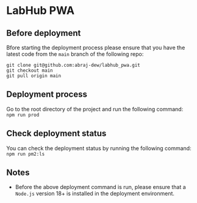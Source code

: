 # LabHub PWA

## Before deployment

Bfore starting the deployment process please ensure that you have the latest code from the `main` branch of the following repo:

`git clone git@github.com:abraj-dew/labhub_pwa.git`  
`git checkout main`  
`git pull origin main`  

## Deployment process
Go to the root directory of the project and run the following command:  
`npm run prod`  

## Check deployment status

You can check the deployment status by running the following command:  
`npm run pm2:ls`  

## Notes

* Before the above deployment command is run, please ensure that a `Node.js` version 18+ is installed in the deployment environment.  
